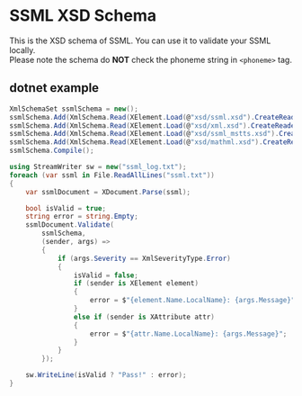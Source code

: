 # SSML XSD Schema
This is the XSD schema of SSML. You can use it to validate your SSML locally.  
Please note the schema do **NOT** check the phoneme string in `<phoneme>` tag. 

## dotnet example
```csharp
XmlSchemaSet ssmlSchema = new();
ssmlSchema.Add(XmlSchema.Read(XElement.Load(@"xsd/ssml.xsd").CreateReader(), null)!);
ssmlSchema.Add(XmlSchema.Read(XElement.Load(@"xsd/xml.xsd").CreateReader(), null)!);
ssmlSchema.Add(XmlSchema.Read(XElement.Load(@"xsd/ssml_mstts.xsd").CreateReader(), null)!);
ssmlSchema.Add(XmlSchema.Read(XElement.Load(@"xsd/mathml.xsd").CreateReader(), null)!);
ssmlSchema.Compile();

using StreamWriter sw = new("ssml_log.txt");
foreach (var ssml in File.ReadAllLines("ssml.txt"))
{
    var ssmlDocument = XDocument.Parse(ssml);

    bool isValid = true;
    string error = string.Empty;
    ssmlDocument.Validate(
        ssmlSchema,
        (sender, args) =>
        {
            if (args.Severity == XmlSeverityType.Error)
            {
                isValid = false;
                if (sender is XElement element)
                {
                    error = $"{element.Name.LocalName}: {args.Message}";
                }
                else if (sender is XAttribute attr)
                {
                    error = $"{attr.Name.LocalName}: {args.Message}";
                }
            }
        });

    sw.WriteLine(isValid ? "Pass!" : error);
}
```


